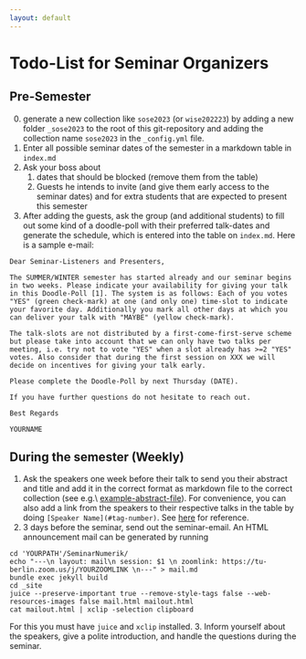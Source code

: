 ```yaml
---
layout: default
---
```

# Todo-List for Seminar Organizers

## Pre-Semester
0. generate a new collection like `sose2023` (or `wise202223`) by adding a new folder `_sose2023` to the root of this git-repository and adding the collection name `sose2023` in the `_config.yml` file.
1. Enter all possible seminar dates of the semester in a markdown table in `index.md`
2. Ask your boss about
    1. dates that should be blocked (remove them from the table)
    2. Guests he intends to invite (and give them early access to the seminar dates) and for extra students that are expected to present this semester
3. After adding the guests, ask the group (and additional students) to fill out some kind of a doodle-poll with their preferred talk-dates and generate the schedule, which is entered into the table on `index.md`. Here is a sample e-mail:

```
Dear Seminar-Listeners and Presenters,

The SUMMER/WINTER semester has started already and our seminar begins in two weeks. Please indicate your availability for giving your talk in this Doodle-Poll [1]. The system is as follows: Each of you votes "YES" (green check-mark) at one (and only one) time-slot to indicate your favorite day. Additionally you mark all other days at which you can deliver your talk with "MAYBE" (yellow check-mark).

The talk-slots are not distributed by a first-come-first-serve scheme but please take into account that we can only have two talks per meeting, i.e. try not to vote "YES" when a slot already has >=2 "YES" votes. Also consider that during the first session on XXX we will decide on incentives for giving your talk early.

Please complete the Doodle-Poll by next Thursday (DATE).

If you have further questions do not hesitate to reach out.

Best Regards

YOURNAME
```

## During the semester (Weekly)

1. Ask the speakers one week before their talk to send you their abstract and title and add it in the correct format as markdown file to the correct collection (see e.g.\ [example-abstract-file](https://raw.githubusercontent.com/Algopaul/SeminarNumerik/2c18aa6d2f76f14319c80c435318f3cce72cd98a/_abstracts/Balzer1.md)). For convenience, you can also add a link from the speakers to their respective talks in the table by doing ``[Speaker Name](#tag-number)``. See [here](https://github.com/Algopaul/SeminarNumerik/blob/850312c7c1486e11addc8cb2eb5253e49135b277/index.md?plain=1#L14) for reference.
2. 3 days before the seminar, send out the seminar-email. An HTML announcement mail can be generated by running
```
cd 'YOURPATH'/SeminarNumerik/
echo "---\n layout: mail\n session: $1 \n zoomlink: https://tu-berlin.zoom.us/j/YOURZOOMLINK \n---" > mail.md
bundle exec jekyll build
cd _site
juice --preserve-important true --remove-style-tags false --web-resources-images false mail.html mailout.html
cat mailout.html | xclip -selection clipboard
```
For this you must have `juice` and `xclip` installed.
3. Inform yourself about the speakers, give a polite introduction, and handle the questions during the seminar.
